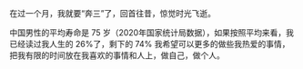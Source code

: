 
在过一个月，我就要“奔三”了，回首往昔，惊觉时光飞逝。

中国男性的平均寿命是 75 岁（2020年国家统计局数据），如果按照平均来看，我已经读过我人生的 26%了，剩下的 74% 我希望可以更多的做些我热爱的事情，把我有限的时间放在我喜欢的事情和人上，做自己，做个人。
